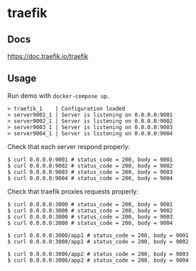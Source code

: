 # traefik

## Docs

https://doc.traefik.io/traefik

## Usage

Run demo with `docker-compose up`.
```
> traefik_1    | Configuration loaded
> server9001_1 | Server is listening on 0.0.0.0:9001
> server9002_1 | Server is listening on 0.0.0.0:9002
> server9003_1 | Server is listening on 0.0.0.0:9003
> server9004_1 | Server is listening on 0.0.0.0:9004
```

Check that each server respond properly:
```
$ curl 0.0.0.0:9001 # status_code = 200, body = 9001
$ curl 0.0.0.0:9002 # status_code = 200, body = 9002
$ curl 0.0.0.0:9003 # status_code = 200, body = 9003
$ curl 0.0.0.0:9004 # status_code = 200, body = 9004
```

Check that traefik proxies requests properly:
```
$ curl 0.0.0.0:3000 # status_code = 200, body = 9001
$ curl 0.0.0.0:3000 # status_code = 200, body = 9002
$ curl 0.0.0.0:3000 # status_code = 200, body = 9003
$ curl 0.0.0.0:3000 # status_code = 200, body = 9004

$ curl 0.0.0.0:3000/app1 # status_code = 200, body = 9001
$ curl 0.0.0.0:3000/app1 # status_code = 200, body = 9002

$ curl 0.0.0.0:3000/app2 # status_code = 200, body = 9003
$ curl 0.0.0.0:3000/app2 # status_code = 200, body = 9004
```
